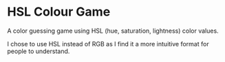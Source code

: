 # HSL Colour Game
A color guessing game using HSL (hue, saturation, lightness) color values.

I chose to use HSL instead of RGB as I find it a more intuitive format for people to understand.
